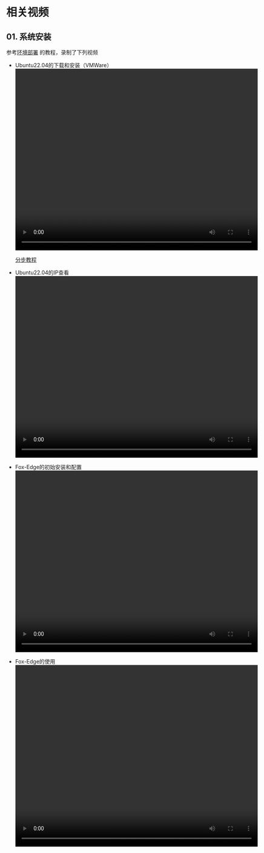 # 相关视频

## 01. 系统安装
参考[环境部署](http://docs.fox-tech.cn/#/fox-edge-deploy) 的教程，录制了下列视频


- Ubuntu22.04的下载和安装（VMWare）
  <video width="640" height="480" controls>
	  <source src="http://docs.fox-tech.cn/video/Linux_install.mp4" type="video/mp4">
  </video>
  
  [分步教程](fox-edge-video-course-01.md ':include')
	
- Ubuntu22.04的IP查看
  <video width="640" height="480" controls>
	  <source src="http://docs.fox-tech.cn/video/Linux_ifconfig.mp4" type="video/mp4">
  </video>

- Fox-Edge的初始安装和配置
  <video width="640" height="480" controls>
	  <source src="http://docs.fox-tech.cn/video/Linux_Fox_install.mp4" type="video/mp4">
  </video>

- Fox-Edge的使用
  <video width="640" height="480" controls>
	  <source src="http://docs.fox-tech.cn/video/Fox_Edge_Config.mp4" type="video/mp4">
  </video>

	

